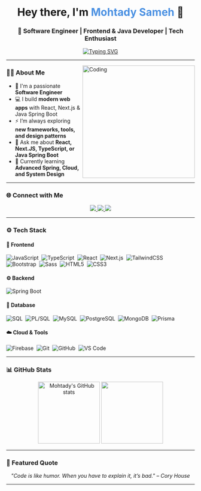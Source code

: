<!-- Profile Header -->

<h1 align="center">
  Hey there, I'm <span style="color:#4A90E2;">Mohtady Sameh</span> 👋
</h1>

<h3 align="center">🚀 Software Engineer | Frontend & Java Developer | Tech Enthusiast</h3>

<p align="center">
  <a href="https://github.com/DenverCoder1/readme-typing-svg">
    <img src="https://readme-typing-svg.herokuapp.com?font=Fira+Code&size=22&pause=1000&color=00C8FF&center=true&vCenter=true&width=550&lines=Full-Stack+Web+Developer;Frontend+Specialist+(React+%2F+Next.js);Backend+with+Java+Spring+Boot;Always+Learning+New+Technologies+💡" alt="Typing SVG" />
  </a>
</p>

---

<img align="right" alt="Coding" width="300" src="https://c.tenor.com/_DOBjnGspYAAAAAM/code-coding.gif">

### 👨‍💻 About Me

- 🏢 I'm a passionate **Software Engineer**
- 💻 I build **modern web apps** with React, Next.js & Java Spring Boot  
- ⚡ I’m always exploring **new frameworks, tools, and design patterns**
- 💬 Ask me about **React, Next.JS, TypeScript, or Java Spring Boot**
- 🌱 Currently learning **Advanced Spring, Cloud, and System Design**

---

### 🌐 Connect with Me

<p align="center">
  <a href="https://www.linkedin.com/in/mohtady-sameh-3a9386244/" target="_blank">
    <img src="https://img.shields.io/badge/-Mohtady%20Sameh-0077B5?style=for-the-badge&logo=Linkedin&logoColor=white"/>
  </a>
  <a href="mailto:mohtadysameh154@gmail.com">
    <img src="https://img.shields.io/badge/-Email%20Me-D14836?style=for-the-badge&logo=gmail&logoColor=white"/>
  </a>
  <a href="https://github.com/MohtadySameh">
    <img src="https://img.shields.io/badge/-GitHub-100000?style=for-the-badge&logo=github&logoColor=white"/>
  </a>
</p>

---

### ⚙️ Tech Stack

#### 🎨 Frontend
![JavaScript](https://img.shields.io/badge/-JavaScript-000?style=for-the-badge&logo=javascript)&nbsp;
![TypeScript](https://img.shields.io/badge/-TypeScript-000?style=for-the-badge&logo=typescript)&nbsp;
![React](https://img.shields.io/badge/-React-000?style=for-the-badge&logo=react)&nbsp;
![Next.js](https://img.shields.io/badge/-Next.js-000?style=for-the-badge&logo=next.js)&nbsp;
![TailwindCSS](https://img.shields.io/badge/-TailwindCSS-000?style=for-the-badge&logo=tailwindcss)&nbsp;
![Bootstrap](https://img.shields.io/badge/-Bootstrap-000?style=for-the-badge&logo=bootstrap)&nbsp;
![Sass](https://img.shields.io/badge/-Sass-000?style=for-the-badge&logo=sass)&nbsp;
![HTML5](https://img.shields.io/badge/-HTML5-000?style=for-the-badge&logo=html5)&nbsp;
![CSS3](https://img.shields.io/badge/-CSS3-000?style=for-the-badge&logo=css3)&nbsp;

#### ⚙️ Backend
![Spring Boot](https://img.shields.io/badge/-Spring%20Boot-000?style=for-the-badge&logo=springboot)&nbsp;

#### 🧠 Database
![SQL](https://img.shields.io/badge/-SQL-000?style=for-the-badge&logo=database)&nbsp;
![PL/SQL](https://img.shields.io/badge/-PL%2FSQL-000?style=for-the-badge&logo=oracle)&nbsp;
![MySQL](https://img.shields.io/badge/-MySQL-000?style=for-the-badge&logo=mysql)&nbsp;
![PostgreSQL](https://img.shields.io/badge/-PostgreSQL-000?style=for-the-badge&logo=postgresql)&nbsp;
![MongoDB](https://img.shields.io/badge/-MongoDB-000?style=for-the-badge&logo=mongodb)&nbsp;
![Prisma](https://img.shields.io/badge/-Prisma-000?style=for-the-badge&logo=prisma)&nbsp;

#### ☁️ Cloud & Tools
![Firebase](https://img.shields.io/badge/-Firebase-000?style=for-the-badge&logo=firebase)&nbsp;
![Git](https://img.shields.io/badge/-Git-000?style=for-the-badge&logo=git)&nbsp;
![GitHub](https://img.shields.io/badge/-GitHub-000?style=for-the-badge&logo=github)&nbsp;
![VS Code](https://img.shields.io/badge/-VS%20Code-000?style=for-the-badge&logo=visual-studio-code)&nbsp;

---

### 📊 GitHub Stats

<p align="center">
  <img src="https://github-readme-stats.vercel.app/api?username=Mohtady154&show_icons=true&theme=radical" alt="Mohtady's GitHub stats" height="165"/>
  <img src="https://github-readme-streak-stats.herokuapp.com/?user=Mohtady154&theme=radical" height="165"/>
</p>

---

### 🚀 Featured Quote

<p align="center">
  <em>"Code is like humor. When you have to explain it, it’s bad." – Cory House</em>
</p>

---
